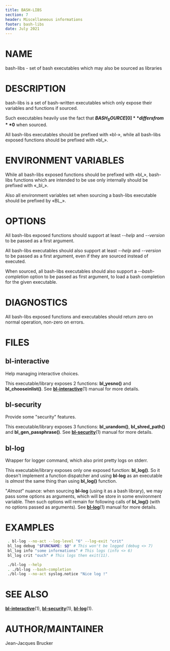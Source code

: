 ```yaml
---
title: BASH-LIBS
section: 7
header: Miscellaneous informations
footer: bash-libs
date: July 2021
---
```


# NAME

bash-libs - set of bash executables which may also be sourced as libraries


# DESCRIPTION

bash-libs is a set of bash-written executables which only expose their variables
and functions if sourced.

Such executables heavily use the fact that **${BASH_SOURCE[0]}** differs from **$0** when
sourced.

All bash-libs executables should be prefixed with «bl-», while all bash-libs
exposed functions should be prefixed with «bl_».

# ENVIRONMENT VARIABLES

While all bash-libs exposed functions should be prefixed with «bl_», bash-libs
functions which are intended to be use only internally should be prefixed with
«\_bl_».

Also all environment variables set when sourcing a bash-libs executable should be
prefixed by «BL_».

# OPTIONS

All bash-libs exposed functions should support at least *--help* and *--version* to
be passed as a first argument.

All bash-libs executables should also support at least *--help* and *--version*
to be passed as a first argument, even if they are sourced instead of executed.

When sourced, all bash-libs executables should also support a
*--bash-completion* option to be passed as first argument, to load a bash
completion for the given executable.


# DIAGNOSTICS

All bash-libs exposed functions and executables should return zero on normal operation, non-zero on errors.


# FILES

## bl-interactive

Help managing interactive choices.

This executable/library exposes 2 functions: **bl_yesno()** and
**bl_chooseinlist()**. See [**bl-interactive**](man/bl-interactive.md)(1) manual for more details.

## bl-security

Provide some "security" features.

This executable/library exposes 3 functions: **bl_urandom()**,
**bl_shred_path()** and **bl_gen_passphrase()**. See [**bl-security**](man/bl-security.md)(1) manual
for more details.

## bl-log

Wrapper for logger command, which also print pretty logs on stderr.

This executable/library exposes only one exposed function: **bl_log()**. So it
doesn't implement a function dispatcher and using **bl-log** as an executable is
*almost* the same thing than using **bl_log()** function.

"*Almost*" nuance: when sourcing **bl-log** (using it as a bash library), we may pass
some options as arguments, which will be store in some environment variable.
Then such options will remain for following calls of **bl_log()** (with no options
passed as arguments). See [**bl-log**](man/bl-log.md)(1) manual for more details.



# EXAMPLES

```bash
 . bl-log --no-act --log-level "6" --log-exit "crit"
 bl_log debug "$FUNCNAME: $@" # This won't be logged (debug <> 7)
 bl_log info "some informations" # This logs (info <> 6)
 bl_log crit "ouch" # This logs then exit(11).
```

```bash
 ./bl-log --help
 . ./bl-log --bash-completion
 ./bl-log --no-act syslog.notice "Nice log !"
```

# SEE ALSO

[**bl-interactive**](man/bl-interactive.md)(1), [**bl-security**](man/bl-security.md)(1), [**bl-log**](man/bl-log.md)(1).

# AUTHOR/MAINTAINER

Jean-Jacques Brucker

